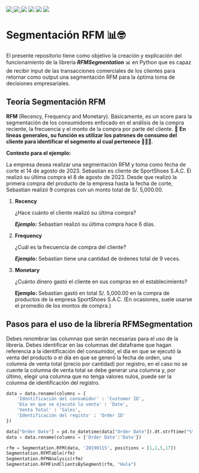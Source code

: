 <div>
    <a href="https://www.linkedin.com/in/sebastianurdaneguibisalaya/">
        <img src="https://img.shields.io/badge/linkedin-%230077B5.svg?style=for-the-badge&logo=linkedin&logoColor=white">
    </a>
    <a href="https://medium.com/@sebasurdanegui">
        <img src="https://img.shields.io/badge/Medium-12100E?style=for-the-badge&logo=medium&logoColor=white">
    </a>
    <img src="https://img.shields.io/badge/Python-14354C?style=for-the-badge&logo=python&logoColor=white">
    <img src="https://img.shields.io/badge/chatGPT-74aa9c?style=for-the-badge&logo=openai&logoColor=white">
    <img src="https://img.shields.io/badge/jupyter-%23000000.svg?style=for-the-badge&logo=jupyter&logoColor=white">
    <img src="https://img.shields.io/badge/Visual%20Studio%20Code-0078d7.svg?style=for-the-badge&logo=visual-studio-code&logoColor=white">
<div>


# **Segmentación RFM** 📊🤓
El presente repositorio tiene como objetivo la creación y explicación del funcionamiento de la librería ***RFMSegmentation*** 📊 en Python que es capaz de recibir input de las transacciones comerciales de los clientes para retornar como output una segmentación RFM para la óptima toma de decisiones empresariales.

## **Teoría Segmentación RFM**
**RFM** (Recency, Frequency and Monetary). Básicamente, es un score para la segmentación de los consumidores enfocado en el análisis de la compra reciente, la frecuencia y el monto de la compra por parte del cliente. 🛒 **En líneas generales, su función es utilizar los patrones de consumo del cliente para identificar el segmento al cual pertenece 🧑‍🤝‍🧑**. 

**Contexto para el ejemplo:**

La empresa desea realizar una segmentación RFM y toma como fecha de corte el 14 de agosto de 2023.
Sebastian es cliente de SportShoes S.A.C. Él realizó su última compra el 8 de agosto de 2023. Desde que realizó la primera compra del producto de la empresa hasta la fecha de corte, Sebastian realizó 9 compras con un monto total de S/. 5,000.00. 

1. **Recency** 
   
   ¿Hace cuánto el cliente realizó su última compra?
   
   ***Ejemplo:*** Sebastian realizó su última compra hace 6 días.
2. **Frequency**
   
   ¿Cuál es la frecuencia de compra del cliente?

   ***Ejemplo:***  Sebastian tiene una cantidad de órdenes total de 9 veces.
3. **Monetary**
   
   ¿Cuánto dinero gastó el cliente en sus compras en el establecimiento?

   **Ejemplo:** Sebastian gastó en total S/. 5,000.00 en la compra de productos de la empresa SportShoes S.A.C. (En ocasiones, suele usarse el promedio de los montos de compra.)

## **Pasos para el uso de la librería RFMSegmentation**





Debes renombrar las columnas que serán necesarias para el uso de la librería.
Debes identificar en las columnas del dataframe que hagan referencia a la identificación del consumidor, el día en que se ejecutó la venta del producto o el día en que se generó la fecha de orden, una columna de venta total (precio por cantidad) por registro, en el caso no se cuente la columna de venta total se debe generar una columna y, por último, elegir una columna que no tenga valores nulos, puede ser la columna de identificación del registro.

```python
data = data.rename(columns = {
    'Identificación del consumidor' : 'Customer ID',
    'Día en que se ejecutó la venta' : 'Date',
    'Venta Total' : 'Sales',
    'Identificación del registo' : 'Order ID'
})
```

```python
data["Order Date"] = pd.to_datetime(data["Order Date"]).dt.strftime("%Y%m%d")
data = data.rename(columns = {'Order Date':'Date'})
```

```python
rfm = Segmentation.RFM(data, '20190115', positions = [1,2,5,17])
Segmentation.RFMTable(rfm)
Segmentation.RFMAnalysis(rfm)
Segmentation.RFMFindClientsBySegment(rfm, "Hola")
```